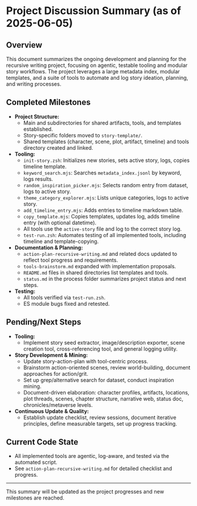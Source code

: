 # Project Discussion Summary (as of 2025-06-05)

## Overview
This document summarizes the ongoing development and planning for the recursive writing project, focusing on agentic, testable tooling and modular story workflows. The project leverages a large metadata index, modular templates, and a suite of tools to automate and log story ideation, planning, and writing processes.

## Completed Milestones
- **Project Structure:**
  - Main and subdirectories for shared artifacts, tools, and templates established.
  - Story-specific folders moved to `story-template/`.
  - Shared templates (character, scene, plot, artifact, timeline) and tools directory created and linked.
- **Tooling:**
  - `init-story.zsh`: Initializes new stories, sets active story, logs, copies timeline template.
  - `keyword_search.mjs`: Searches `metadata_index.jsonl` by keyword, logs results.
  - `random_inspiration_picker.mjs`: Selects random entry from dataset, logs to active story.
  - `theme_category_explorer.mjs`: Lists unique categories, logs to active story.
  - `add_timeline_entry.mjs`: Adds entries to timeline markdown table.
  - `copy_template.mjs`: Copies templates, updates log, adds timeline entry (with optional datetime).
  - All tools use the `active-story` file and log to the correct story log.
  - `test-run.zsh`: Automates testing of all implemented tools, including timeline and template-copying.
- **Documentation & Planning:**
  - `action-plan-recursive-writing.md` and related docs updated to reflect tool progress and requirements.
  - `tools-brainstorm.md` expanded with implementation proposals.
  - `README.md` files in shared directories list templates and tools.
  - `status.md` in the process folder summarizes project status and next steps.
- **Testing:**
  - All tools verified via `test-run.zsh`.
  - ES module bugs fixed and retested.

## Pending/Next Steps
- **Tooling:**
  - Implement story seed extractor, image/description exporter, scene creation tool, cross-referencing tool, and general logging utility.
- **Story Development & Mining:**
  - Update story-action-plan with tool-centric process.
  - Brainstorm action-oriented scenes, review world-building, document approaches for action/grit.
  - Set up grep/alternative search for dataset, conduct inspiration mining.
  - Document-driven elaboration: character profiles, artifacts, locations, plot threads, scenes, chapter structure, narrative web, status doc, chronicles/metaverse levels.
- **Continuous Update & Quality:**
  - Establish update checklist, review sessions, document iterative principles, define measurable targets, set up progress tracking.

## Current Code State
- All implemented tools are agentic, log-aware, and tested via the automated script.
- See `action-plan-recursive-writing.md` for detailed checklist and progress.

---
This summary will be updated as the project progresses and new milestones are reached.
